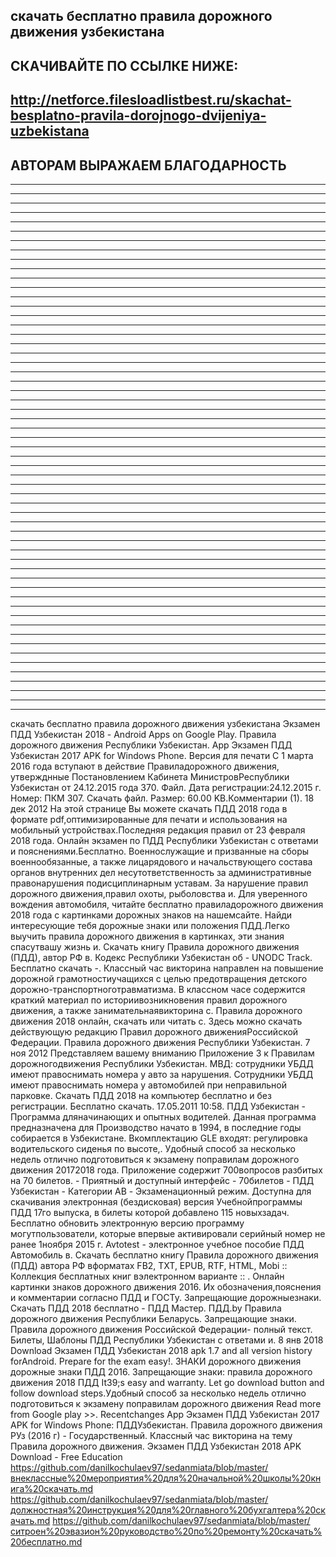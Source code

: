 скачать бесплатно правила дорожного движения узбекистана
--------------------------------------------------
СКАЧИВАЙТЕ ПО ССЫЛКЕ НИЖЕ:
--------------------------------------------------
http://netforce.filesloadlistbest.ru/skachat-besplatno-pravila-dorojnogo-dvijeniya-uzbekistana
--------------------------------------------------
АВТОРАМ ВЫРАЖАЕМ БЛАГОДАРНОСТЬ
--------------------------------------------------
--------------------------------------------------
--------------------------------------------------
--------------------------------------------------
--------------------------------------------------
--------------------------------------------------
--------------------------------------------------
--------------------------------------------------
--------------------------------------------------
--------------------------------------------------
--------------------------------------------------
--------------------------------------------------
--------------------------------------------------
--------------------------------------------------
--------------------------------------------------
--------------------------------------------------
--------------------------------------------------
--------------------------------------------------
--------------------------------------------------
--------------------------------------------------
--------------------------------------------------
--------------------------------------------------
--------------------------------------------------
--------------------------------------------------
--------------------------------------------------
--------------------------------------------------
--------------------------------------------------
--------------------------------------------------
--------------------------------------------------
--------------------------------------------------
--------------------------------------------------
--------------------------------------------------
--------------------------------------------------
--------------------------------------------------
--------------------------------------------------
--------------------------------------------------
--------------------------------------------------
--------------------------------------------------
--------------------------------------------------
--------------------------------------------------
--------------------------------------------------
--------------------------------------------------
--------------------------------------------------
--------------------------------------------------
--------------------------------------------------
--------------------------------------------------
--------------------------------------------------
--------------------------------------------------
--------------------------------------------------
--------------------------------------------------
--------------------------------------------------
--------------------------------------------------
--------------------------------------------------
--------------------------------------------------
--------------------------------------------------
--------------------------------------------------
--------------------------------------------------
--------------------------------------------------
скачать бесплатно правила дорожного движения узбекистана Экзамен ПДД Узбекистан 2018 - Android Apps on Google Play. Правила дорожного движения Республики Узбекистан. App Экзамен ПДД Узбекистан 2017 APK for Windows Phone. Версия для печати С 1 марта 2016 года вступают в действие Правиладорожного движения, утвержднные Постановлением Кабинета МинистровРеспублики Узбекистан от 24.12.2015 года 370. Файл. Дата регистрации:24.12.2015 г. Номер: ПКМ 307. Скачать файл. Размер: 60.00 KB.Комментарии (1). 18 дек 2012  На этой странице Вы можете скачать ПДД 2018 года в формате pdf,оптимизированные для печати и использования на мобильный устройствах.Последняя редакция правил от 23 февраля 2018 года. Онлайн экзамен по ПДД Республики Узбекистан с ответами и пояснениями.Бесплатно. Военнослужащие и призванные на сборы военнообязанные, а также лицарядового и начальствующего состава органов внутренних дел несутответственность за административные правонарушения подисциплинарным уставам. За нарушение правил дорожного движения,правил охоты, рыболовства и. Для уверенного вождения автомобиля, читайте бесплатно правиладорожного движения 2018 года с картинками дорожных знаков на нашемсайте. Найди интересующие тебя дорожные знаки или положения ПДД.Легко выучить правила дорожного движения в картинках, эти знания спасутвашу жизнь и. Скачать книгу Правила дорожного движения (ПДД), автор РФ в. Кодекс Республики Узбекистан об  - UNODC Track. Бесплатно скачать -. Классный час  викторина направлен на повышение дорожной грамотностиучащихся с целью предотвращения детского дорожно-транспортноготравматизма. В классном часе содержится краткий материал по историивозникновения правил дорожного движения, а также занимательнаявикторина с. Правила дорожного движения 2018 онлайн, скачать или читать с. Здесь можно скачать действующую редакцию Правил дорожного движенияРоссийской Федерации. Правила дорожного движения Республики Узбекистан.
7 ноя 2012  Представляем вашему вниманию Приложение  3 к Правилам дорожногодвижения Республики Узбекистан. МВД: сотрудники УБДД имеют правоснимать номера у авто за нарушения. Cотрудники УБДД имеют правоснимать номера у автомобилей при неправильной парковке. Скачать ПДД 2018 на компьютер бесплатно и без регистрации. Бесплатно скачать. 17.05.2011 10:58. ПДД Узбекиcтан - Программа дляначинающих и опытных водителей. Данная программа предназначена для Производство начато в 1994, в последние годы собирается в Узбекистане. Вкомплектацию GLE входят: регулировка водительского сиденья по высоте,. Удобный способ за несколько недель отлично подготовиться к экзамену поправилам дорожного движения 20172018 года. Приложение содержит 700вопросов разбитых на 70 билетов. - Приятный и доступный интерфейс - 70билетов - ПДД Узбекистан - Категории AB - Экзаменационный режим. Доступна для скачивания электронная (бездисковая) версия Учебнойпрограммы ПДД 17го выпуска, в билеты которой добавлено 115 новыхзадач. Бесплатно обновить электронную версию программу могутпользователи, которые впервые активировали серийный номер не ранее 1ноября 2015 г. Avtotest - электронное учебное пособие ПДД  Автомобиль в. Скачать бесплатно книгу Правила дорожного движения (ПДД) автора РФ вформатах FB2, TXT, EPUB, RTF, HTML, Mobi :: Коллекция бесплатных книг вэлектронном варианте :: . Онлайн картинки знаков дорожного движения 2016. Их обозначения,пояснения и комментарии согласно ПДД и ГОСТу. Запрещающие дорожныезнаки. Скачать ПДД 2018 бесплатно - ПДД Мастер. ПДД.by  Правила дорожного движения Республики Беларусь. Запрещающие знаки. Правила дорожного движения Российской Федерации- полный текст. Билеты, Шаблоны ПДД Республики Узбекистан с ответами и. 8 янв 2018  Download Экзамен ПДД Узбекистан 2018 apk 1.7 and all version history forAndroid. Prepare for the exam easy!. ЗНАКИ дорожного движения дорожные знаки ПДД 2016. Запрещающие знаки: правила дорожного движения 2018  ПДД
It39;s easy and warranty. Let go download button and follow download steps.Удобный способ за несколько недель отлично подготовиться к экзамену поправилам дорожного движения Read more from Google play >>. Recentchanges App Экзамен ПДД Узбекистан 2017 APK for Windows Phone: ПДДУзбекистан. Правила дорожного движения РУз (2016 г) - Государственный. Классный час  викторина на тему Правила дорожного движения. Экзамен ПДД Узбекистан 2018 APK Download - Free Education
https://github.com/danilkochulaev97/sedanmiata/blob/master/внеклассные%20мероприятия%20для%20начальной%20школы%20книга%20скачать.md
https://github.com/danilkochulaev97/sedanmiata/blob/master/должностная%20инструкция%20для%20главного%20бухгалтера%20скачать.md
https://github.com/danilkochulaev97/sedanmiata/blob/master/ситроен%20эвазион%20руководство%20по%20ремонту%20скачать%20бесплатно.md